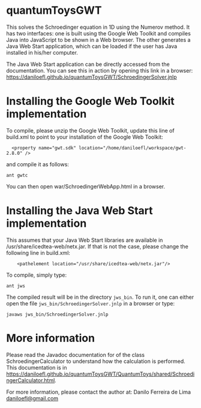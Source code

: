 # quantumToysGWT

This solves the Schroedinger equation in 1D using the Numerov method.
It has two interfaces: one is built using the Google Web Toolkit and compiles
Java into JavaScript to be shown in a Web browser. The other generates a Java
Web Start application, which can be loaded if the user has Java installed in his/her computer.

The Java Web Start application can be directly accessed from the documentation.
You can see this in action by opening this link in a browser:
<https://daniloefl.github.io/quantumToysGWT/SchroedingerSolver.jnlp>

# Installing the Google Web Toolkit implementation

To compile, please unzip the Google Web Toolkit, update this line of build.xml to
point to your installation of the Google Web Toolkit:

```
  <property name="gwt.sdk" location="/home/daniloefl/workspace/gwt-2.8.0" />
```

and compile it as follows:

```
ant gwtc
```

You can then open war/SchroedingerWebApp.html in a browser.

# Installing the Java Web Start implementation

This assumes that your Java Web Start libraries are available in /usr/share/icedtea-web/netx.jar.
If that is not the case, please change the following line in build.xml:

```
    <pathelement location="/usr/share/icedtea-web/netx.jar"/>
```

To compile, simply type:

```
ant jws
```

The compiled result will be in the directory `jws_bin`. To run it, one can either open the file
`jws_bin/SchroedingerSolver.jnlp` in a browser or type:

```
javaws jws_bin/SchroedingerSolver.jnlp
```

# More information

Please read the Javadoc documentation for of the class SchroedingerCalculator
to understand how the calculation is performed. This documentation is
in <https://daniloefl.github.io/quantumToysGWT/QuantumToys/shared/SchroedingerCalculator.html>.

For more information, please contact the author at:
Danilo Ferreira de Lima <daniloefl@gmail.com>

